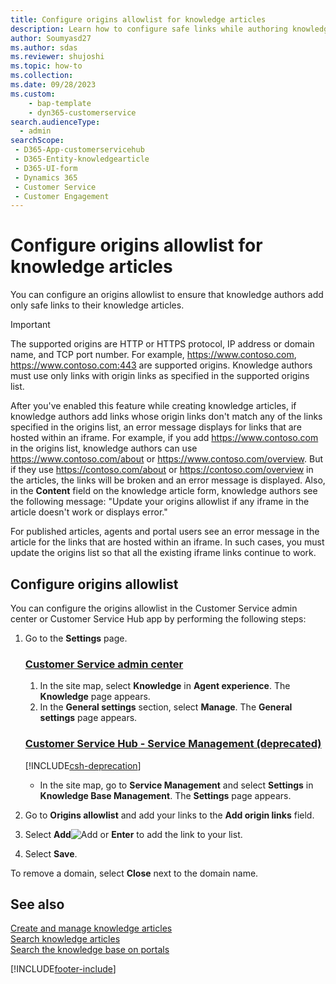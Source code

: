 ```yaml
---
title: Configure origins allowlist for knowledge articles
description: Learn how to configure safe links while authoring knowledge articles in Dynamics 365 Customer Service.
author: Soumyasd27
ms.author: sdas
ms.reviewer: shujoshi
ms.topic: how-to
ms.collection: 
ms.date: 09/28/2023
ms.custom: 
    - bap-template
    - dyn365-customerservice
search.audienceType: 
  - admin
searchScope: 
 - D365-App-customerservicehub 
 - D365-Entity-knowledgearticle
 - D365-UI-form
 - Dynamics 365 
 - Customer Service 
 - Customer Engagement 
---
```


# Configure origins allowlist for knowledge articles

You can configure an origins allowlist to ensure that knowledge authors add only safe links to their knowledge articles.

> [!IMPORTANT]
> The supported origins are HTTP or HTTPS protocol, IP address or domain name, and TCP port number. For example, https://www.contoso.com, https://www.contoso.com:443 are supported origins. Knowledge authors must use only links with origin links as specified in the supported origins list.

After you've enabled this feature while creating knowledge articles, if knowledge authors add links whose origin links don't match any of the links specified in the origins list, an error message displays for links that are hosted within an iframe. For example, if you add https://www.contoso.com in the origins list, knowledge authors can use https://www.contoso.com/about or https://www.contoso.com/overview. But if they use https://contoso.com/about or https://contoso.com/overview in the articles, the links will be broken and an error message is displayed. Also, in the **Content** field on the knowledge article form, knowledge authors see the following message: "Update your origins allowlist if any iframe in the article doesn't work or displays error."

For published articles, agents and portal users see an error message in the article for the links that are hosted within an iframe. In such cases, you must update the origins list so that all the existing iframe links continue to work.

## Configure origins allowlist

You can configure the origins allowlist in the Customer Service admin center or Customer Service Hub app by performing the following steps:

1. Go to the **Settings** page.

   ### [Customer Service admin center](#tab/customerserviceadmincenter)

    1. In the site map, select **Knowledge** in **Agent experience**. The **Knowledge** page appears.
    1. In the **General settings** section, select **Manage**. The **General settings** page appears.

   ### [Customer Service Hub - Service Management (deprecated)](#tab/customerservicehub)

    [!INCLUDE[csh-deprecation](../../includes/csh-deprecation.md)]

    - In the site map, go to **Service Management** and select **Settings** in **Knowledge Base Management**. The **Settings** page appears.

1.	Go to **Origins allowlist** and add your links to the **Add origin links** field.

1.	Select **Add**![Add](../media/add-icon.png) or **Enter** to add the link to your list.

1.	Select **Save**.

To remove a domain, select **Close** next to the domain name.

## See also

[Create and manage knowledge articles](../use/customer-service-hub-user-guide-knowledge-article.md#create-and-manage-knowledge-articles)  
[Search knowledge articles](../use/search-knowledge-articles-csh.md#search-knowledge-articles)  
[Search the knowledge base on portals](../use/knowledge-base-search-methods.md#search-the-knowledge-base-on-portals)

[!INCLUDE[footer-include](../../includes/footer-banner.md)]
